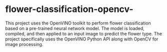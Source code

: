# flower-classification-opencv-
This project uses the OpenVINO toolkit to perform flower classification based on a pre-trained neural network model. The model is loaded, compiled, and then applied to an input image to predict the flower type. The project specifically uses the OpenVINO Python API along with OpenCV for image processing.
